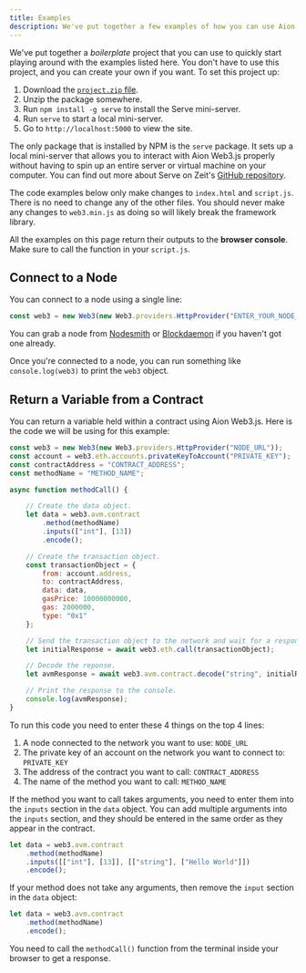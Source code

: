 ```yaml
---
title: Examples
description: We've put together a few examples of how you can use Aion Web3.js in your projects. All these examples use the minified JavaScript file instead of the Node JS console. This is so you can copy and paste in the code examples into a boilerplate project.
---
```


We've put together a _boilerplate_ project that you can use to quickly start playing around with the examples listed here. You don't have to use this project, and you can create your own if you want. To set this project up:

1. Download the [`project.zip` file](/developers/apis/web3-js/project-assets/aion-web3-boilerplate-examples.zip).
2. Unzip the package somewhere.
3. Run `npm install -g serve` to install the Serve mini-server.
4. Run `serve` to start a local mini-server.
5. Go to `http://localhost:5000` to view the site.

The only package that is installed by NPM is the `serve` package. It sets up a local mini-server that allows you to interact with Aion Web3.js properly without having to spin up an entire server or virtual machine on your computer. You can find out more about Serve on Zeit's [GitHub repository](https://github.com/zeit/serve).

The code examples below only make changes to `index.html` and `script.js`. There is no need to change any of the other files. You should never make any changes to `web3.min.js` as doing so will likely break the framework library.

All the examples on this page return their outputs to the **browser console**. Make sure to call the function in your `script.js`.

## Connect to a Node

You can connect to a node using a single line:

```javascript
const web3 = new Web3(new Web3.providers.HttpProvider("ENTER_YOUR_NODE_URL_HERE"))
```

You can grab a node from [Nodesmith](//nodesmith.io/) or [Blockdaemon](//blockdaemon.com/) if you haven't got one already.

Once you're connected to a node, you can run something like `console.log(web3)` to print the `web3` object.

## Return a Variable from a Contract

You can return a variable held within a contract using Aion Web3.js. Here is the code we will be using for this example:

```javascript
const web3 = new Web3(new Web3.providers.HttpProvider("NODE_URL"));
const account = web3.eth.accounts.privateKeyToAccount("PRIVATE_KEY");
const contractAddress = "CONTRACT_ADDRESS";
const methodName = "METHOD_NAME";

async function methodCall() {

    // Create the data object.
    let data = web3.avm.contract
        .method(methodName)
        .inputs(["int"], [13])
        .encode();

    // Create the transaction object.
    const transactionObject = {
        from: account.address,
        to: contractAddress,
        data: data,
        gasPrice: 10000000000,
        gas: 2000000,
        type: "0x1"
    };

    // Send the transaction object to the network and wait for a response.
    let initialResponse = await web3.eth.call(transactionObject);

    // Decode the reponse.
    let avmResponse = await web3.avm.contract.decode("string", initialResponse);

    // Print the response to the console.
    console.log(avmResponse);
}
```

To run this code you need to enter these 4 things on the top 4 lines:

1. A node connected to the network you want to use: `NODE_URL`
2. The private key of an account on the network you want to connect to: `PRIVATE_KEY`
3. The address of the contract you want to call: `CONTRACT_ADDRESS`
4. The name of the method you want to call: `METHOD_NAME`

If the method you want to call takes arguments, you need to enter them into the `inputs` section in the `data` object. You can add multiple arguments into the `inputs` section, and they should be entered in the same order as they appear in the contract.

```javascript
let data = web3.avm.contract
    .method(methodName)
    .inputs([["int"], [13]], [["string"], ["Hello World"]])
    .encode();
```

If your method does not take any arguments, then remove the `input` section in the `data` object:

```javascript
let data = web3.avm.contract
    .method(methodName)
    .encode();
```

You need to call the `methodCall()` function from the terminal inside your browser to get a response.
